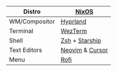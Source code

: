 | **Distro**    | [**NixOS**](https://nixos.org/)                                                                |
|---------------|------------------------------------------------------------------------------------------------|
| WM/Compositor | [Hyprland](https://github.com/hyprwm/Hyprland)                                                 |
| Terminal      | [WezTerm](https://github.com/wez/wezterm)                                                      |
| Shell         | [Zsh](https://wiki.archlinux.org/title/zsh) + [Starship](https://github.com/starship/starship) |
| Text Editors  | [Neovim](https://github.com/neovim/neovim) & [Cursor](https://cursor.sh/)                      |
| Menu          | [Rofi](https://github.com/lbonn/rofi)                                                          |
